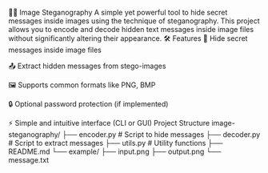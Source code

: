 🕵️‍♂️ Image Steganography
A simple yet powerful tool to hide secret messages inside images using the technique of steganography. This project allows you to encode and decode hidden text messages inside image files without significantly altering their appearance.
🛠 Features
🔐 Hide secret messages inside image files

📤 Extract hidden messages from stego-images

🖼 Supports common formats like PNG, BMP

🔒 Optional password protection (if implemented)

⚡ Simple and intuitive interface (CLI or GUI)
 Project Structure 
 image-steganography/
├── encoder.py       # Script to hide messages
├── decoder.py       # Script to extract messages
├── utils.py         # Utility functions
├── README.md
└── example/
    ├── input.png
    ├── output.png
    └── message.txt
